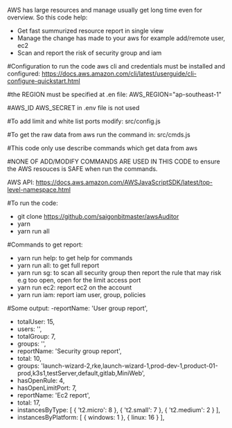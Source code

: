 AWS has large resources and manage usually get long time even for overview. So this code help:
- Get fast summurized resource report in single view
- Manage the change has made to your aws for example add/remote user, ec2
- Scan and report the risk of security group and iam 

#Configuration
to run the code aws cli and credentials must be installed and configured:
https://docs.aws.amazon.com/cli/latest/userguide/cli-configure-quickstart.html

#the REGION must be specified at .en file:
AWS_REGION="ap-southeast-1"

#AWS_ID AWS_SECRET in .env file is not used

#To add limit and white list ports modify: 
src/config.js 

#To get the raw data from aws run the command in:
src/cmds.js 

#This code only use describe commands which get data from aws 

#NONE OF ADD/MODIFY COMMANDS ARE USED IN THIS CODE to ensure the AWS resouces is SAFE when run the commands.

AWS API: https://docs.aws.amazon.com/AWSJavaScriptSDK/latest/top-level-namespace.html

#To run the code: 
- git clone https://github.com/saigonbitmaster/awsAuditor
- yarn 
- yarn run all

#Commands to get report: 
- yarn run help: to get help for commands
- yarn run all: to get full report
- yarn run sg: to scan all security group then report the rule that may risk e.g too open, open for the limit access port
- yarn run ec2: report ec2 on the account 
- yarn run iam: report iam user, group, policies 

#Some output:
-reportName: 'User group report',
  - totalUser: 15,
  - users: '',
  - totalGroup: 7,
  - groups: '',
- reportName: 'Security group report',
 - total: 10,
 - groups: 'launch-wizard-2,rke,launch-wizard-1,prod-dev-1,product-01-prod,k3s1,testServer,default,gitlab,MiniWeb',
 - hasOpenRule: 4,
 - hasOpenLimitPort: 7,
 - reportName: 'Ec2 report',
 - total: 17,
 - instancesByType: [ { 't2.micro': 8 }, { 't2.small': 7 }, { 't2.medium': 2 } ],
 - instancesByPlatform: [ { windows: 1 }, { linux: 16 } ],
